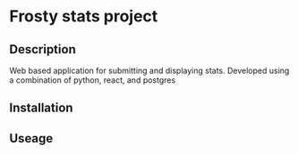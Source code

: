 # Frosty stats project

## Description
Web based application for submitting and displaying stats. Developed using a combination of python, react, and postgres

## Installation

## Useage

